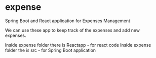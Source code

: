 # expense
 Spring Boot and React application for Expenses Management
 
 We can use these app to keep track of the expenses and add new expenses. 
 
 Inside expense folder there is Reactapp - for react code
 Inside expense folder the is src - for Spring Boot application
